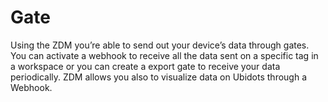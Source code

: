 # Gate
Using the ZDM you’re able to send out your device’s data through gates.
You can activate a webhook to receive all the data sent on a specific tag in a workspace or
you can create a export gate to receive your data periodically.
ZDM allows you also to visualize data on Ubidots through a Webhook.
